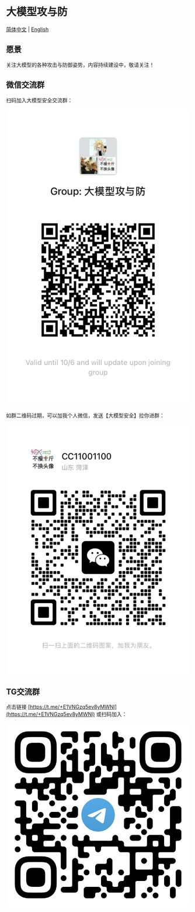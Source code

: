 # 大模型攻与防

[简体中文](简体中文) | [English](English) 

## 愿景

关注大模型的各种攻击与防御姿势，内容持续建设中，敬请关注！

## 微信交流群

扫码加入大模型安全交流群：

![image-20240929204600904](./README.assets/image-20240929204600904.png)

如群二维码过期，可以加我个人微信，发送【大模型安全】拉你进群：

![image-20231030132026541](./README.assets/image-20231030132026541-7614065.png)

## TG交流群

点击链接 [https://t.me/+E1VNGzq5ev8yMWNl](https://t.me/+E1VNGzq5ev8yMWNl) 或扫码加入：

![image-20240929204424452](./README.assets/image-20240929204424452.png)









